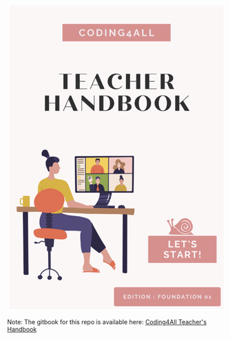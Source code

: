 ![](assets/teacher_handbook_cover.png)

Note: The gitbook for this repo is available here: [Coding4All Teacher's Handbook](https://vivekchoksi89.gitbook.io/coding4all-syllabus-html-module/)
